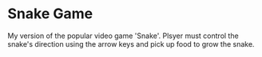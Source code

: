 # Snake Game
My version of the popular video game 'Snake'. Plsyer must control the snake's direction using the arrow keys and pick up food to grow the snake.